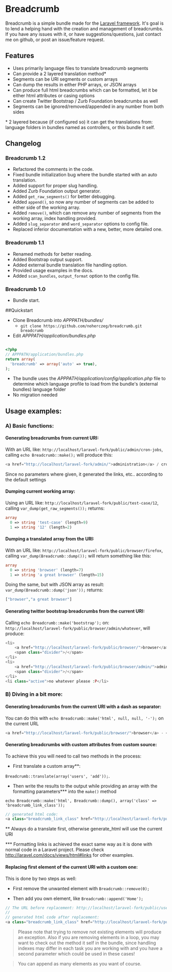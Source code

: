 # Breadcrumb

Breadcrumb is a simple bundle made for the [Laravel framework](http://laravel.com/). It's goal is to lend a helping hand with the creation and management of breadcrumbs. If you have any issues with it, or have suggestions/questions, just contact me on github, or post an issue/feature request.

## Features

* Uses primarily language files to translate breadcrumb segments
* Can provide a 2 layered translation method*
* Segments can be URI segments or custom arrays
* Can dump the results in either PHP arrays, or JSON arrays
* Can produce full html breadcrumbs which can be formatted, let it be either html attributes or casing options
* Can create Twitter Bootstrap / Zurb Foundation breadcrumbs as well
* Segments can be ignored/removed/appended in any number from both sides

\* 2 layered because (if configured so) it can get the translations from: language folders in bundles named as controllers, or this bundle it self. 

## Changelog

### Breadcrumb 1.2
- Refactored the comments in the code.
- Fixed bundle initialization bug where the bundle started with an auto translation.
- Added support for proper slug handling.
- Added Zurb Foundation output generator.
- Added `get_raw_segments()` for better debugging.
- Added `append()`, so now any number of segments can be added to either side of the working array.
- Added `remove()`, which can remove any number of segments from the working array, index handling provided.
- Added `slug_separator` and `word_separator` options to config file.
- Replaced inferior documentation with a new, better, more detailed one.

### Breadcrumb 1.1
- Renamed methods for better reading.
- Added Bootstrap output support.
- Added external bundle translation file handling option.
- Provided usage examples in the docs.
- Added `scan_bundles`, `output_format` option to the config file.

### Breadcrumb 1.0
- Bundle start.

##Quickstart

* Clone Breadcrumb into *APPPATH/bundles/*
  * ```git clone https://github.com/noherczeg/breadcrumb.git breadcrumb```
* Edit *APPPATH/application/bundles.php*

```php

<?php
// APPPATH/application/bundles.php
return array(
  'breadcrumb' => array('auto' => true),
);
```
* The bundle uses the *APPPATH/application/config/application.php* file to determine which language profile to load from the bundle's (external bundles) language folder
* No migration needed

## Usage examples:

### A) Basic functions:

#### Generating breadcrumbs from current URI:
With an URL like: `http://localhost/laravel-fork/public/admin/cron-jobs`, calling `echo Breadcrumb::make();` will produce this:
```php
<a href="http://localhost/laravel-fork/admin/">administration</a> / cron jobs
```

Since no parameters where given, it generated the links, etc.. according to the default settings

#### Dumping current working array:
Using an URL like: `http://localhost/laravel-fork/public/test-case/12`, calling `var_dump(get_raw_segments());` returns:
```php
array
  0 => string 'test-case' (length=9)
  1 => string '12' (length=2)
```

#### Dumping a translated array from the URI:
With an URL like: `http://localhost/laravel-fork/public/browser/firefox`, calling `var_dump(Breadcrumb::dump());` will return something like this:
```php
array
  0 => string 'browser' (length=7)
  1 => string 'a great browser' (length=15)
```
Doing the same, but with JSON array as result: `var_dump(Breadcrumb::dump('json'));` returns:

```php
["browser","a great browser"]
```
#### Generating twitter bootstrap breadcrumbs from the current URI:
Calling `echo Breadcrumb::make('bootstrap');` on: `http://localhost/laravel-fork/public/browser/admin/whatever`,  will produce:
```php
<li>
    <a href="http://localhost/laravel-fork/public/browser/">browser</a> 
    <span class="divider">/</span>
</li>
<li>
    <a href="http://localhost/laravel-fork/public/browser/admin/">administration</a> 
    <span class="divider">/</span>
</li>
<li class="active">no whatever please :P</li>

```

### B) Diving in a bit more:

#### Generating breadcrumbs from the current URI with a dash as separator:
You can do this with `echo Breadcrumb::make('html', null, null, '-');` on the current URL

```php
<a href="http://localhost/laravel-fork/public/browser/">browser</a> - <a href="http://localhost/laravel-fork/public/browser/firefox-is-pro/">a great browser</a> - poke
```

#### Generating breadcrumbs with custom attributes from custom source:
To achieve this you will need to call two methods in the process:

- First translate a custom array**:

`Breadcrumb::translate(array('users', 'add'));`.

- Then write the results to the output while providing an array with the formatting parameters\*** into the `make()` method

`echo Breadcrumb::make('html', Breadcrumb::dump(), array('class' => 'breadcrumb_link_class'));`

```php
// generated html code:
<a class="breadcrumb_link_class" href="http://localhost/laravel-fork/public/users/">users</a> / add
```
\** Always do a translate first, otherwise generate_html will use the current URI

\*** Formatting links is achieved the exact same way as it is done with normal code in a Laravel project. Please check http://laravel.com/docs/views/html#links for other examples.

#### Replacing first element of the current URI with a custom one:
This is done by two steps as well:

- First remove the unwanted element with `Breadcrumb::remove(0);`

- Then add you own element, like `Breadcrumb::append('Home');`

```php
// The URL before replacement: http://localhost/laravel-fork/public/users/list
// 
// generated html code after replacement:
<a class="breadcrumb_link_class" href="http://localhost/laravel-fork/public/home/">Main page</a> / Same List
```

> Please note that trying to remove not existing elements will produce an exception. Also if you are removing elements in a loop, you may want to check out the method it self in the bundle, since handling indexes may differ in each task you are working with and you have a second parameter which could be used in these cases!

>You can append as many elements as you want of course.

